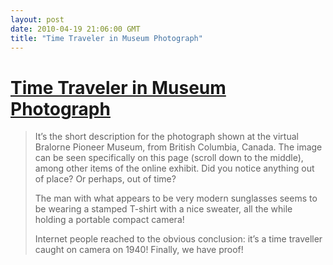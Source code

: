 ```yaml
---
layout: post
date: 2010-04-19 21:06:00 GMT
title: "Time Traveler in Museum Photograph"
---
```

# [Time Traveler in Museum Photograph](http://forgetomori.com/2010/fortean/time-traveler-caught-in-museum-photo/)

> It’s the short description for the photograph shown at the virtual Bralorne Pioneer Museum, from British Columbia, Canada. The image can be seen specifically on this page (scroll down to the middle), among other items of the online exhibit. Did you notice anything out of place? Or perhaps, out of time?
>
> The man with what appears to be very modern sunglasses seems to be wearing a stamped T-shirt with a nice sweater, all the while holding a portable compact camera!
> 
> Internet people reached to the obvious conclusion: it’s a time traveller caught on camera on 1940! Finally, we have proof!